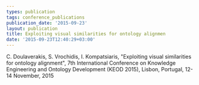 ```yaml
---
types: publication
tags: conference_publications
publication_date: '2015-09-23'
layout: publication
title: Exploiting visual similarities for ontology alignmen
date: '2015-09-23T12:40:29+03:00'
---
```

<p>C. Doulaverakis, S. Vrochidis, I. Kompatsiaris, "Exploiting visual similarities for ontology alignment", 7th International Conference on Knowledge Engineering and Ontology Development (KEOD 2015), Lisbon, Portugal, 12-14 November, 2015</p>
